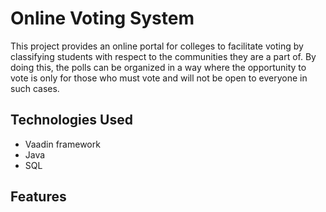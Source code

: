 # Online Voting System

This project provides an online portal for colleges to facilitate voting by classifying students with respect to the communities they are a part of. By doing this, the polls can be organized in a way where the opportunity to vote is only for those who must vote and will not be open to everyone in such cases.

## Technologies Used

- Vaadin framework
- Java
- SQL

## Features
